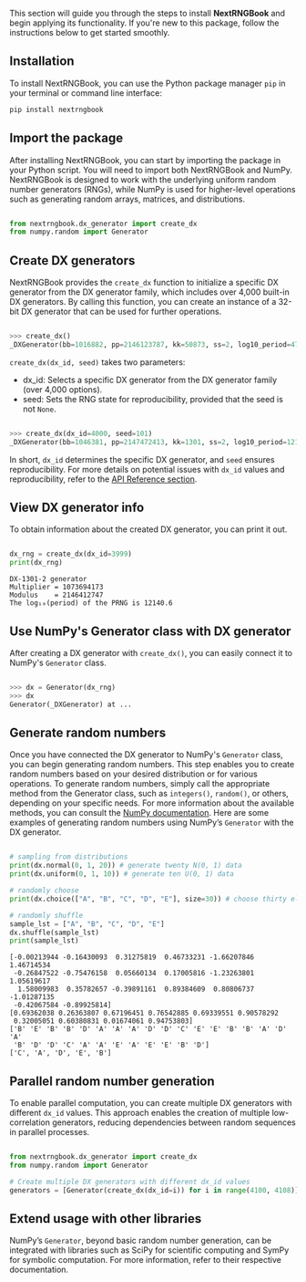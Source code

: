 This section will guide you through the steps to install **NextRNGBook** and begin 
applying its functionality. If you're new to this package, follow the instructions 
below to get started smoothly.

## Installation

To install NextRNGBook, you can use the Python package manager `pip` 
in your terminal or command line interface:

```bash
pip install nextrngbook

``` 

## Import the package

After installing NextRNGBook, you can start by importing the package in your 
Python script. You will need to import both NextRNGBook and NumPy. 
NextRNGBook is designed to work with the underlying uniform random number generators (RNGs), 
while NumPy is used for higher-level operations such as generating random arrays, 
matrices, and distributions.

```python

from nextrngbook.dx_generator import create_dx
from numpy.random import Generator

``` 

## Create DX generators

NextRNGBook provides the `create_dx` function to initialize a specific DX generator 
from the DX generator family, which includes over 4,000 built-in DX generators. 
By calling this function, you can create an instance of a 32-bit 
DX generator that can be used for further operations.

```python

>>> create_dx()
_DXGenerator(bb=1016882, pp=2146123787, kk=50873, ss=2, log10_period=474729.3125)

``` 

`create_dx(dx_id, seed)` takes two parameters:

- dx_id: Selects a specific DX generator from the DX generator family (over 4,000 options).
- seed: Sets the RNG state for reproducibility, provided that the seed is not `None`.


```python

>>> create_dx(dx_id=4000, seed=101)
_DXGenerator(bb=1046381, pp=2147472413, kk=1301, ss=2, log10_period=12140.7998046875)

``` 

In short, `dx_id` determines the specific DX generator, 
and `seed` ensures reproducibility.
For more details on potential issues with `dx_id` values and reproducibility,
refer to the [API Reference section](dx_generator.md).


## View DX generator info 

To obtain information about the created DX generator, you can print it out.

```python

dx_rng = create_dx(dx_id=3999)
print(dx_rng)

``` 

    DX-1301-2 generator
    Multiplier = 1073694173
    Modulus    = 2146412747
    The log₁₀(period) of the PRNG is 12140.6

## Use NumPy's Generator class with DX generator

After creating a DX generator with `create_dx()`, you can easily connect it to 
NumPy's `Generator` class.

```python

>>> dx = Generator(dx_rng)
>>> dx
Generator(_DXGenerator) at ...

``` 

## Generate random numbers

Once you have connected the DX generator to NumPy's `Generator` class, 
you can begin generating random numbers. This step enables you to create 
random numbers based on your desired distribution or for various operations. 
To generate random numbers, simply call the appropriate method from 
the Generator class, such as `integers()`, `random()`, or others, 
depending on your specific needs. 
For more information about the available methods, you can consult the 
[NumPy documentation](https://numpy.org/doc/stable/reference/random/generator.html).
Here are some examples of generating random numbers using NumPy’s 
`Generator` with the DX generator.


```python

# sampling from distributions
print(dx.normal(0, 1, 20)) # generate twenty N(0, 1) data
print(dx.uniform(0, 1, 10)) # generate ten U(0, 1) data

# randomly choose
print(dx.choice(["A", "B", "C", "D", "E"], size=30)) # choose thirty elements with replacement

# randomly shuffle
sample_lst = ["A", "B", "C", "D", "E"]
dx.shuffle(sample_lst)
print(sample_lst)

``` 

    [-0.00213944 -0.16430093  0.31275819  0.46733231 -1.66207846  1.46714534
     -0.26847522 -0.75476158  0.05660134  0.17005816 -1.23263801  1.05619617
      1.58009983  0.35782657 -0.39891161  0.89384609  0.80806737 -1.01287135
     -0.42067584 -0.89925814]
    [0.69362038 0.26363807 0.67196451 0.76542885 0.69339551 0.90578292
     0.32005051 0.60380831 0.01674061 0.94753803]
    ['B' 'E' 'B' 'B' 'D' 'A' 'A' 'A' 'D' 'D' 'C' 'E' 'E' 'B' 'B' 'A' 'D' 'A'
     'B' 'D' 'D' 'C' 'A' 'A' 'E' 'A' 'E' 'E' 'B' 'D']
    ['C', 'A', 'D', 'E', 'B']


## Parallel random number generation

To enable parallel computation, you can create multiple DX generators with 
different `dx_id` values. This approach enables the creation of multiple 
low-correlation generators, 
reducing dependencies between random sequences in parallel processes.

```python

from nextrngbook.dx_generator import create_dx
from numpy.random import Generator

# Create multiple DX generators with different dx_id values
generators = [Generator(create_dx(dx_id=i)) for i in range(4100, 4108)]

``` 


## Extend usage with other libraries

NumPy’s `Generator`, beyond basic random number generation, can be integrated 
with libraries such as SciPy for scientific computing and SymPy for symbolic 
computation. For more information, refer to their respective documentation.
